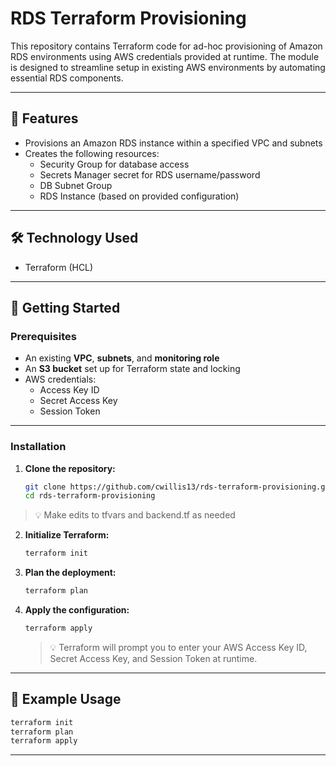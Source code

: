 # RDS Terraform Provisioning

This repository contains Terraform code for ad-hoc provisioning of Amazon RDS environments using AWS credentials provided at runtime. The module is designed to streamline setup in existing AWS environments by automating essential RDS components.

---

## 🔧 Features

- Provisions an Amazon RDS instance within a specified VPC and subnets
- Creates the following resources:
  - Security Group for database access
  - Secrets Manager secret for RDS username/password
  - DB Subnet Group
  - RDS Instance (based on provided configuration)

---

## 🛠️ Technology Used

- Terraform (HCL)

---

## 🚀 Getting Started

### Prerequisites

- An existing **VPC**, **subnets**, and **monitoring role**
- An **S3 bucket** set up for Terraform state and locking
- AWS credentials:
  - Access Key ID
  - Secret Access Key
  - Session Token

---

### Installation

1. **Clone the repository:**

   ```bash
   git clone https://github.com/cwillis13/rds-terraform-provisioning.git
   cd rds-terraform-provisioning
   ```
  > 💡 Make edits to tfvars and backend.tf as needed

2. **Initialize Terraform:**

   ```bash
   terraform init
   ```

3. **Plan the deployment:**

   ```bash
   terraform plan
   ```

4. **Apply the configuration:**

   ```bash
   terraform apply
   ```

   > 💡 Terraform will prompt you to enter your AWS Access Key ID, Secret Access Key, and Session Token at runtime.

---

## 🧪 Example Usage

```bash
terraform init
terraform plan
terraform apply
```

---
